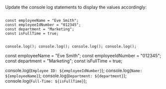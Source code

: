 Update the console log
statements to display the
values accordingly:

<codeblock language="javascript" type="exercise" testMode="fixedInput">
<code>
const employeeName = "Eve Smith";
const employeeIdNumber = "012345";
const department = "Marketing";
const isFullTime = true;

console.log();
console.log();
console.log();
console.log();
</code>

<solution>
const employeeName = "Eve Smith";
const employeeIdNumber = "012345";
const department = "Marketing";
const isFullTime = true;

console.log(`Employee ID: ${employeeIdNumber}`);
console.log(`Name: ${employeeName}`);
console.log(`Department: ${department}`);
console.log(`Full-Time: ${isFullTime}`);
</solution>
</codeblock>
